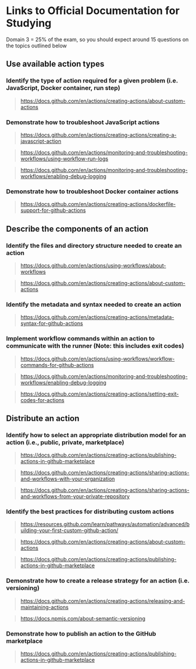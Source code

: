 # Links to Official Documentation for Studying
Domain 3 = 25% of the exam, so you should expect around 15 questions on the topics outlined below

## Use available action types

### Identify the type of action required for a given problem (i.e. JavaScript, Docker container, run step)
> https://docs.github.com/en/actions/creating-actions/about-custom-actions

### Demonstrate how to troubleshoot JavaScript actions
> https://docs.github.com/en/actions/creating-actions/creating-a-javascript-action

> https://docs.github.com/en/actions/monitoring-and-troubleshooting-workflows/using-workflow-run-logs

> https://docs.github.com/en/actions/monitoring-and-troubleshooting-workflows/enabling-debug-logging

### Demonstrate how to troubleshoot Docker container actions
> https://docs.github.com/en/actions/creating-actions/dockerfile-support-for-github-actions

## Describe the components of an action

### Identify the files and directory structure needed to create an action
> https://docs.github.com/en/actions/using-workflows/about-workflows

> https://docs.github.com/en/actions/creating-actions/about-custom-actions

### Identify the metadata and syntax needed to create an action
> https://docs.github.com/en/actions/creating-actions/metadata-syntax-for-github-actions

### Implement workflow commands within an action to communicate with the runner (Note: this includes exit codes)
> https://docs.github.com/en/actions/using-workflows/workflow-commands-for-github-actions

> https://docs.github.com/en/actions/monitoring-and-troubleshooting-workflows/enabling-debug-logging

> https://docs.github.com/en/actions/creating-actions/setting-exit-codes-for-actions

## Distribute an action

### Identify how to select an appropriate distribution model for an action (i.e., public, private, marketplace)
> https://docs.github.com/en/actions/creating-actions/publishing-actions-in-github-marketplace

> https://docs.github.com/en/actions/creating-actions/sharing-actions-and-workflows-with-your-organization

> https://docs.github.com/en/actions/creating-actions/sharing-actions-and-workflows-from-your-private-repository

### Identify the best practices for distributing custom actions
> https://resources.github.com/learn/pathways/automation/advanced/building-your-first-custom-github-action/

> https://docs.github.com/en/actions/creating-actions/about-custom-actions

> https://docs.github.com/en/actions/creating-actions/publishing-actions-in-github-marketplace

### Demonstrate how to create a release strategy for an action (i.e. versioning)
> https://docs.github.com/en/actions/creating-actions/releasing-and-maintaining-actions

> https://docs.npmjs.com/about-semantic-versioning

### Demonstrate how to publish an action to the GitHub marketplace
> https://docs.github.com/en/actions/creating-actions/publishing-actions-in-github-marketplace
